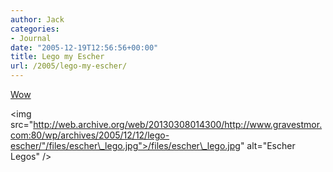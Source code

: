 ```yaml
---
author: Jack
categories:
- Journal
date: "2005-12-19T12:56:56+00:00"
title: Lego my Escher
url: /2005/lego-my-escher/
---
```


[Wow][1]

<img src="http://web.archive.org/web/20130308014300/http://www.gravestmor.com:80/wp/archives/2005/12/12/lego-escher/"/files/escher\_lego.jpg">/files/escher\_lego.jpg</a>" alt="Escher Legos" />

 [1]: http://web.archive.org/web/20130308014300/http://www.gravestmor.com:80/wp/archives/2005/12/12/lego-escher/
